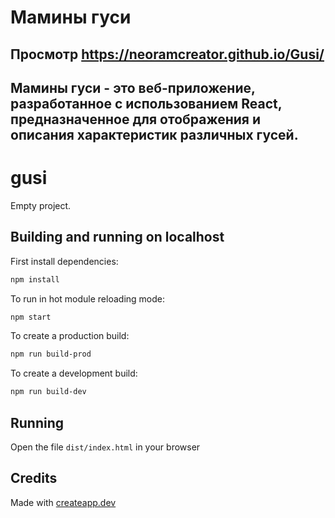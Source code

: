 # Мамины гуси

## Просмотр https://neoramcreator.github.io/Gusi/
## **Мамины гуси** - это веб-приложение, разработанное с использованием React, предназначенное для отображения и описания характеристик различных гусей.

# gusi

Empty project.

## Building and running on localhost

First install dependencies:

```sh
npm install
```

To run in hot module reloading mode:

```sh
npm start
```

To create a production build:

```sh
npm run build-prod
```

To create a development build:

```sh
npm run build-dev
```

## Running

Open the file `dist/index.html` in your browser

## Credits

Made with [createapp.dev](https://createapp.dev/)
